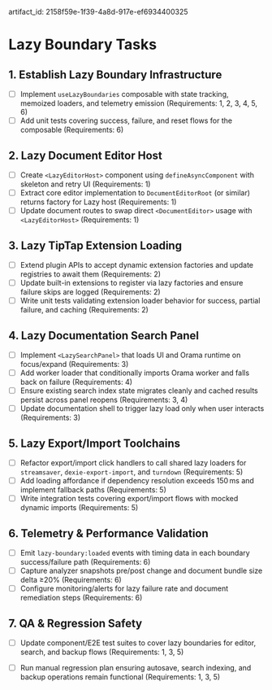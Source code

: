artifact_id: 2158f59e-1f39-4a8d-917e-ef6934400325

# Lazy Boundary Tasks

## 1. Establish Lazy Boundary Infrastructure

-   [ ] Implement `useLazyBoundaries` composable with state tracking, memoized loaders, and telemetry emission (Requirements: 1, 2, 3, 4, 5, 6)
-   [ ] Add unit tests covering success, failure, and reset flows for the composable (Requirements: 6)

## 2. Lazy Document Editor Host

-   [ ] Create `<LazyEditorHost>` component using `defineAsyncComponent` with skeleton and retry UI (Requirements: 1)
-   [ ] Extract core editor implementation to `DocumentEditorRoot` (or similar) returns factory for Lazy host (Requirements: 1)
-   [ ] Update document routes to swap direct `<DocumentEditor>` usage with `<LazyEditorHost>` (Requirements: 1)

## 3. Lazy TipTap Extension Loading

-   [ ] Extend plugin APIs to accept dynamic extension factories and update registries to await them (Requirements: 2)
-   [ ] Update built-in extensions to register via lazy factories and ensure failure skips are logged (Requirements: 2)
-   [ ] Write unit tests validating extension loader behavior for success, partial failure, and caching (Requirements: 2)

## 4. Lazy Documentation Search Panel

-   [ ] Implement `<LazySearchPanel>` that loads UI and Orama runtime on focus/expand (Requirements: 3)
-   [ ] Add worker loader that conditionally imports Orama worker and falls back on failure (Requirements: 4)
-   [ ] Ensure existing search index state migrates cleanly and cached results persist across panel reopens (Requirements: 3, 4)
-   [ ] Update documentation shell to trigger lazy load only when user interacts (Requirements: 3)

## 5. Lazy Export/Import Toolchains

-   [ ] Refactor export/import click handlers to call shared lazy loaders for `streamsaver`, `dexie-export-import`, and `turndown` (Requirements: 5)
-   [ ] Add loading affordance if dependency resolution exceeds 150 ms and implement fallback paths (Requirements: 5)
-   [ ] Write integration tests covering export/import flows with mocked dynamic imports (Requirements: 5)

## 6. Telemetry & Performance Validation

-   [ ] Emit `lazy-boundary:loaded` events with timing data in each boundary success/failure path (Requirements: 6)
-   [ ] Capture analyzer snapshots pre/post change and document bundle size delta ≥20% (Requirements: 6)
-   [ ] Configure monitoring/alerts for lazy failure rate and document remediation steps (Requirements: 6)

## 7. QA & Regression Safety

-   [ ] Update component/E2E test suites to cover lazy boundaries for editor, search, and backup flows (Requirements: 1, 3, 5)
-   [ ] Run manual regression plan ensuring autosave, search indexing, and backup operations remain functional (Requirements: 1, 3, 5)

